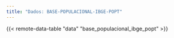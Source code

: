 ```yaml
---
title: "Dados: BASE-POPULACIONAL-IBGE-POPT"
---
```


{{< remote-data-table "data" "base_populacional_ibge_popt" >}}
